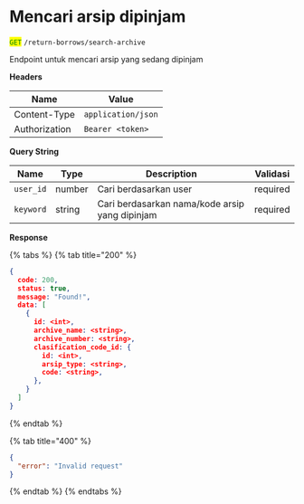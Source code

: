 # Mencari arsip dipinjam

<mark style="color:green;">`GET`</mark> `/return-borrows/search-archive`

Endpoint untuk mencari arsip yang sedang dipinjam

**Headers**

| Name          | Value              |
| ------------- | ------------------ |
| Content-Type  | `application/json` |
| Authorization | `Bearer <token>`   |

**Query String**

| Name      | Type   | Description                                    | Validasi |
| --------- | ------ | ---------------------------------------------- | -------- |
| `user_id` | number | Cari berdasarkan user                          | required |
| `keyword` | string | Cari berdasarkan nama/kode arsip yang dipinjam | required |

**Response**

{% tabs %}
{% tab title="200" %}
```json
{
  code: 200,
  status: true,
  message: "Found!",
  data: [
    {
      id: <int>,
      archive_name: <string>,
      archive_number: <string>,
      clasification_code_id: {
        id: <int>,
        arsip_type: <string>,
        code: <string>,
      },
    }
  ]
}
```
{% endtab %}

{% tab title="400" %}
```json
{
  "error": "Invalid request"
}
```
{% endtab %}
{% endtabs %}
